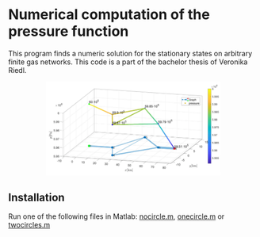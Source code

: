 # Numerical computation of the pressure function
This program finds a numeric solution for the stationary states on arbitrary finite gas networks. This code is a part of the bachelor thesis of Veronika Riedl.

<p align="center">
<img src="https://github.com/DCN-FAU-AvH/pressure_function/blob/main/Icon.png" width="70%" height="70%" >
</p>

## Installation
Run one of the following files in Matlab:
[nocircle.m](https://github.com/DCN-FAU-AvH/pressure_function/blob/main/nocircle.m), [onecircle.m](https://github.com/DCN-FAU-AvH/pressure_function/blob/main/onecircle.m) or [twocircles.m](https://github.com/DCN-FAU-AvH/pressure_function/blob/main/twocircles.m)

